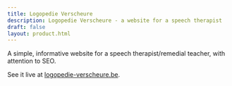 ```yaml
---
title: Logopedie Verscheure
description: Logopedie Verscheure - a website for a speech therapist
draft: false
layout: product.html
---
```


A simple, informative website for a speech therapist/remedial teacher, with attention to SEO.

See it live at [logopedie-verscheure.be](http://www.logopedie-verscheure.be).
